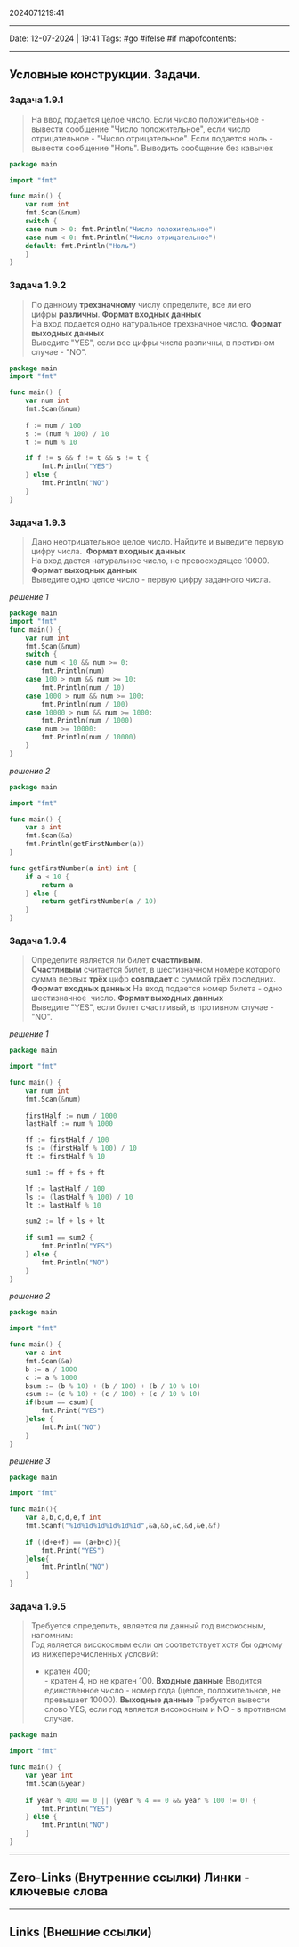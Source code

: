 2024071219:41
___
Date: 12-07-2024 | 19:41
Tags: #go #ifelse #if
mapofcontents:
___
## Условные конструкции. Задачи.

### Задача 1.9.1

> На ввод подается целое число. Если число положительное - вывести сообщение "Число положительное", если число отрицательное - "Число отрицательное". Если подается ноль - вывести сообщение "Ноль". Выводить сообщение без кавычек

```Go
package main

import "fmt"

func main() {
    var num int
    fmt.Scan(&num)
    switch {
    case num > 0: fmt.Println("Число положительное")
    case num < 0: fmt.Println("Число отрицательное")
    default: fmt.Println("Ноль")
    }
}
```


### Задача 1.9.2

>По данному **трехзначному** числу определите, все ли его цифры **различны**.
 **Формат входных данных**  
 На вход подается одно натуральное трехзначное число.
 **Формат выходных данных**  
 Выведите "YES", если все цифры числа различны, в противном случае - "NO".

```Go
package main
import "fmt"

func main() {
    var num int
    fmt.Scan(&num)
    
    f := num / 100
    s := (num % 100) / 10
    t := num % 10

    if f != s && f != t && s != t {
        fmt.Println("YES")
    } else {
        fmt.Println("NO")
    }
}
```

### Задача 1.9.3

>Дано неотрицательное целое число. Найдите и выведите первую цифру числа. 
 **Формат входных данных**  
 На вход дается натуральное число, не превосходящее 10000.
 **Формат выходных данных**  
 Выведите одно целое число - первую цифру заданного числа.

_решение 1_
```Go
package main
import "fmt"
func main() {
    var num int
    fmt.Scan(&num)
    switch {
	case num < 10 && num >= 0:
		fmt.Println(num)
	case 100 > num && num >= 10:
		fmt.Println(num / 10)
	case 1000 > num && num >= 100:
		fmt.Println(num / 100)
	case 10000 > num && num >= 1000:
		fmt.Println(num / 1000)
	case num >= 10000:
		fmt.Println(num / 10000)
	}
}
```

_решение 2_
```Go
package main

import "fmt"

func main() {
	var a int
	fmt.Scan(&a)
	fmt.Println(getFirstNumber(a))
}

func getFirstNumber(a int) int {
	if a < 10 {
		return a
	} else {
	 	return getFirstNumber(a / 10)
	}
}
```

### Задача 1.9.4

>Определите является ли билет **счастливым**. 
>**Счастливым** считается билет, в шестизначном номере которого сумма первых **трёх** цифр **совпадает** с суммой трёх последних.
 **Формат входных данных**
 На вход подается номер билета - одно шестизначное  число.
 **Формат выходных данных**  
 Выведите "YES", если билет счастливый, в противном случае - "NO".

_решение 1_
```Go
package main

import "fmt"

func main() {
    var num int
    fmt.Scan(&num)
    
    firstHalf := num / 1000
	lastHalf := num % 1000

	ff := firstHalf / 100
	fs := (firstHalf % 100) / 10
	ft := firstHalf % 10

	sum1 := ff + fs + ft

	lf := lastHalf / 100
	ls := (lastHalf % 100) / 10
	lt := lastHalf % 10

	sum2 := lf + ls + lt
	
	if sum1 == sum2 {
		fmt.Println("YES")
	} else {
		fmt.Println("NO")
	}
}
```

_решение 2_
```Go
package main

import "fmt"

func main() {
	var a int
	fmt.Scan(&a)
	b := a / 1000
	c := a % 1000
	bsum := (b % 10) + (b / 100) + (b / 10 % 10)
	csum := (c % 10) + (c / 100) + (c / 10 % 10)
	if(bsum == csum){
		fmt.Print("YES")
	}else {
		fmt.Print("NO")
	}
}
```

_решение 3_
```Go
package main

import "fmt"

func main(){
    var a,b,c,d,e,f int
    fmt.Scanf("%1d%1d%1d%1d%1d%1d",&a,&b,&c,&d,&e,&f)
    
    if ((d+e+f) == (a+b+c)){
        fmt.Print("YES")
    }else{
        fmt.Println("NO")
    }
}
```

### Задача 1.9.5

>Требуется определить, является ли данный год високосным, напомним:  
>Год является високосным если он соответствует хотя бы одному из нижеперечисленных условий:  
>- кратен 400;  
>- кратен 4, но не кратен 100.
>**Входные данные**
>Вводится единственное число - номер года (целое, положительное, не превышает 10000).
>**Выходные данные**
>Требуется вывести слово YES, если год является високосным и NO - в противном случае.

```Go
package main

import "fmt"

func main() {
    var year int
    fmt.Scan(&year)
    
    if year % 400 == 0 || (year % 4 == 0 && year % 100 != 0) {
        fmt.Println("YES")
    } else {
        fmt.Println("NO")
    }
}
```

-----
**Zero-Links**  (Внутренние ссылки) Линки - ключевые слова
-

------
**Links** (Внешние ссылки)
-
